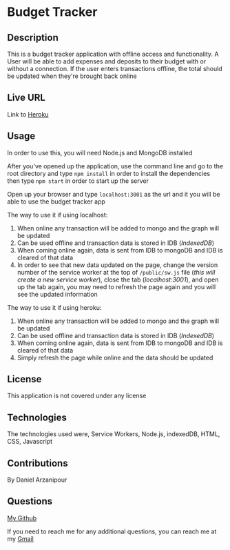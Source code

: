 # Budget Tracker

## Description

This is a budget tracker application with offline access and functionality. A User will be able to add expenses and deposits to their budget with or without a connection. If the user enters transactions offline, the total should be updated when they're brought back online

## Live URL

Link to [Heroku](https://damp-coast-73569.herokuapp.com/)

## Usage

In order to use this, you will need Node.js and MongoDB installed

After you've opened up the application, use the command line and go to the root directory and type `npm install` in order to install the dependencies then type `npm start` in order to start up the server

Open up your browser and type `localhost:3001` as the url and it you will be able to use the budget tracker app

The way to use it if using localhost:

1. When online any transaction will be added to mongo and the graph will be updated
2. Can be used offline and transaction data is stored in IDB (_IndexedDB_)
3. When coming online again, data is sent from IDB to mongoDB and IDB is cleared of that data
4. In order to see that new data updated on the page, change the version number of the service worker at the top of `/public/sw.js` file (_this will create a new service worker_), close the tab (_localhost:3001_), and open up the tab again, you may need to refresh the page again and you will see the updated information

The way to use it if using heroku:

1. When online any transaction will be added to mongo and the graph will be updated
2. Can be used offline and transaction data is stored in IDB (_IndexedDB_)
3. When coming online again, data is sent from IDB to mongoDB and IDB is cleared of that data
4. Simply refresh the page while online and the data should be updated

## License

This application is not covered under any license

## Technologies

The technologies used were, Service Workers, Node.js, indexedDB, HTML, CSS, Javascript

## Contributions

By Daniel Arzanipour

## Questions

[My Github](https://github.com/DanielArzani)

If you need to reach me for any additional questions, you can reach me at my [Gmail](mailto:daniel.arzanipour@gmail.com)

